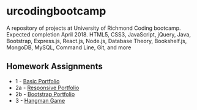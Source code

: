 # urcodingbootcamp
A repository of projects at University of Richmond Coding bootcamp. Expected completion April 2018. HTML5, CSS3, JavaScript, jQuery, Java, Bootstrap, Express.js, React.js, Node.js, Database Theory, Bookshelf.js, MongoDB, MySQL, Command Line, Git, and more

## Homework Assignments

- 1 - [Basic Portfolio](https://github.com/VictorCanas/Basic-Portfolio)
- 2a - [Responsive Portfolio](https://github.com/VictorCanas/Responsive-Portfolio)
- 2b - [Bootstrap Portfolio](https://github.com/VictorCanas/Bootstrap-Portfolio) 
- 3 - [Hangman Game](https://github.com/VictorCanas/hangman-game) 

